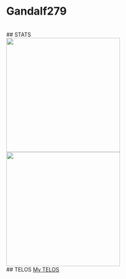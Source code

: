 # Gandalf279
<br>
## STATS
<br>
<a href="https://github.com/anuraghazra/github-readme-stats">
  <img height=300 align="center" src="https://github-readme-stats.vercel.app/api?username=gandalf279&show=reviews,discussions_started,discussions_answered,prs_merged,prs_merged_percentage&show_icons=true&theme=neon&bg_color=00000000" />
</a>
<a href="https://github.com/anuraghazra/github-readme-stats">
  <img height=300 align="center" src="https://github-readme-stats.vercel.app/api/top-langs/?username=gandalf279&layout=pie&theme=neon" />
</a>
<br>
## TELOS
<a href="https://github.com/gandalf279/gandalf279/telos.md">My TELOS</a>
